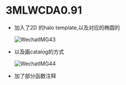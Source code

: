 # 3MLWCDA0.91

* 加入了2D 的halo template,以及对应的椭圆的

  ![WechatIMG43](https://github.com/xiahouwenyu/3MLWCDA0.91/assets/28709581/83b0a0f8-1946-4c3c-8bdc-863fe68c07ed)
* 以及画catalog的方式

  ![WechatIMG44](https://github.com/xiahouwenyu/3MLWCDA0.91/assets/28709581/64727bd1-e618-4b46-83ee-bc196650949d)
* 加了部分函数注释

